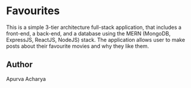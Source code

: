 # Favourites

This is a simple 3-tier architecture full-stack application, that includes a front-end, a back-end, and a database using the
MERN (MongoDB, ExpressJS, ReactJS, NodeJS) stack. The application allows user to make posts about their favourite movies and why they like them.


## Author
Apurva Acharya
